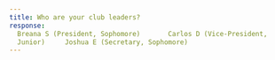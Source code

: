 ```yaml
---
title: Who are your club leaders?
response:
  Breana S (President, Sophomore)       Carlos D (Vice-President,
  Junior)     Joshua E (Secretary, Sophomore)
---
```

